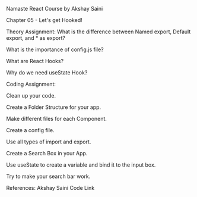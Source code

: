 Namaste React Course by Akshay Saini

Chapter 05 - Let's get Hooked!

Theory Assignment:
What is the difference between Named export, Default export, and * as export?

What is the importance of config.js file?

What are React Hooks?

Why do we need useState Hook?

Coding Assignment:

Clean up your code.

Create a Folder Structure for your app.

Make different files for each Component.

Create a config file.

Use all types of import and export.

Create a Search Box in your App.

Use useState to create a variable and bind it to the input box.

Try to make your search bar work.


References:
Akshay Saini Code Link
